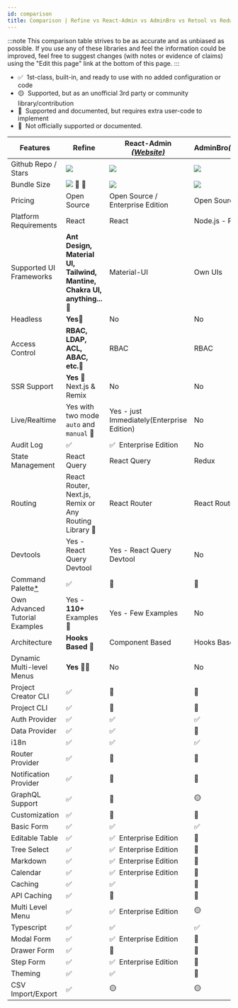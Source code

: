 ```yaml
---
id: comparison
title: Comparison | Refine vs React-Admin vs AdminBro vs Retool vs Redwood
---
```


:::note
This comparison table strives to be as accurate and as unbiased as possible. If you use any of these libraries and feel the information could be improved, feel free to suggest changes (with notes or evidence of claims) using the "Edit this page" link at the bottom of this page.
:::

-   ✅ &nbsp;1st-class, built-in, and ready to use with no added configuration or code
-   🟡 &nbsp;Supported, but as an unofficial 3rd party or community library/contribution
-   🔶 &nbsp;Supported and documented, but requires extra user-code to implement
-   🛑 &nbsp;Not officially supported or documented.

| Features                             | Refine                                                                   | React-Admin [_(Website)_][react-admin]     | AdminBro[_(Website)_][adminjs]   | Retool[_(Website)_][retool] | Redwood[_(Website)_][redwood]                         |
| ------------------------------------ | ------------------------------------------------------------------------ | ------------------------------------------ | -------------------------------- | --------------------------- | ----------------------------------------------------- |
| Github Repo / Stars                  | [![][stars-refine]][gh-refine]                                           | [![][stars-react-admin]][gh-react-admin]   | [![][stars-adminjs]][gh-adminjs] | -                           | [![][stars-redwood]][gh-redwood]                      |
| Bundle Size                          | [![][bp-refine]][bpl-refine] 🚀 🚀                                       | [![][bp-react-admin]][bpl-react-admin]     | [![][bp-adminjs]][bpl-adminjs]   | -                           | [![][bp-redwood]][bpl-redwood]                        |
| Pricing                              | Open Source                                                              | Open Source / Enterprise Edition           | Open Source                      | [_Pricing_][retool-pricing] | Open Source                                           |
| Platform Requirements                | React                                                                    | React                                      | Node.js - React                  | Cloud / Self-hosted         | React - Node                                          |
| Supported UI Frameworks              | **Ant Design, Material UI, Tailwind, Mantine, Chakra UI, anything...**🚀 | Material-UI                                | Own UIs                          | Own UIs                     | Tailwind, Chakra, Mantine, WindiCSS and custom styles |
| Headless                             | **Yes**🚀                                                                | No                                         | No                               | No                          | No                                                    |
| Access Control                       | **RBAC, LDAP, ACL, ABAC, etc.**🚀                                        | RBAC                                       | RBAC                             | RBAC                        | RBAC                                                  |
| SSR Support                          | **Yes** 🚀 Next.js & Remix                                               | No                                         | No                               | No                          | No                                                    |
| Live/Realtime                        | Yes with two mode `auto` and `manual` 🚀                                 | Yes - just Immediately(Enterprise Edition) | No                               | No                          | Yes, with api/webhooks                                |
| Audit Log                            | ✅                                                                       | ✅ &nbsp;Enterprise Edition                | No                               | Yes                         | Yes                                                   |
| State Management                     | React Query                                                              | React Query                                | Redux                            | -                           | Apollo GraphQL                                        |
| Routing                              | React Router, Next.js, Remix or Any Routing Library 🚀                   | React Router                               | React Router                     | -                           | @redwoodjs/router                                     |
| Devtools                             | Yes - React Query Devtool                                                | Yes - React Query Devtool                  | No                               | No                          | Storybook, Pino, Jest                                 |
| Command Palette[\*][command-palette] | ✅                                                                       | 🛑                                         | 🛑                               | 🛑                          | 🛑                                                    |
| Own Advanced Tutorial Examples       | Yes - **110+** Examples 🚀                                               | Yes - Few Examples                         | No                               | No                          | Yes, Divided in Chapters                              |
| Architecture                         | **Hooks Based** 🚀                                                       | Component Based                            | Hooks Based                      | -                           | Component Based                                       |
| Dynamic Multi-level Menus            | **Yes** 🚀🚀                                                             | No                                         | No                               | -                           | No                                                    |
| Project Creator CLI                  | ✅                                                                       | 🛑                                         | 🛑                               | 🛑                          | ✅                                                    |
| Project CLI                          | ✅                                                                       | 🛑                                         | 🛑                               | 🛑                          | ✅                                                    |
| Auth Provider                        | ✅                                                                       | ✅                                         | ✅                               | ✅                          | ✅                                                    |
| Data Provider                        | ✅                                                                       | ✅                                         | 🔶                               | ✅                          | ✅                                                    |
| i18n                                 | ✅                                                                       | ✅                                         | ✅                               | -                           | ✅                                                    |
| Router Provider                      | ✅                                                                       | 🛑                                         | 🛑                               | -                           | ✅                                                    |
| Notification Provider                | ✅                                                                       | 🛑                                         | 🛑                               | -                           | ✅                                                    |
| GraphQL Support                      | ✅                                                                       | 🔶                                         | 🟡                               | ✅                          | ✅                                                    |
| Customization                        | ✅                                                                       | 🔶                                         | 🔶                               | 🛑                          | 🔶                                                    |
| Basic Form                           | ✅                                                                       | ✅                                         | ✅                               | ✅                          | ✅                                                    |
| Editable Table                       | ✅                                                                       | ✅ &nbsp;Enterprise Edition                | 🛑                               | ✅                          | ✅                                                    |
| Tree Select                          | ✅                                                                       | ✅ &nbsp;Enterprise Edition                | 🛑                               | 🛑                          | 🛑                                                    |
| Markdown                             | ✅                                                                       | ✅ &nbsp;Enterprise Edition                | 🛑                               | ✅                          | 🔶                                                    |
| Calendar                             | ✅                                                                       | ✅ &nbsp;Enterprise Edition                | 🛑                               | ✅                          | 🛑                                                    |
| Caching                              | ✅                                                                       | ✅                                         | 🛑                               | 🛑                          | ✅                                                    |
| API Caching                          | ✅                                                                       | 🛑                                         | 🛑                               | 🛑                          | ✅                                                    |
| Multi Level Menu                     | ✅                                                                       | ✅ &nbsp;Enterprise Edition                | 🟡                               | ✅                          | 🛑                                                    |
| Typescript                           | ✅                                                                       | ✅                                         | ✅                               | -                           | ✅                                                    |
| Modal Form                           | ✅                                                                       | ✅ &nbsp;Enterprise Edition                | 🛑                               | ✅                          | ✅                                                    |
| Drawer Form                          | ✅                                                                       | 🔶                                         | 🛑                               | 🛑                          | 🛑                                                    |
| Step Form                            | ✅                                                                       | ✅ &nbsp;Enterprise Edition                | 🛑                               | 🛑                          | 🛑                                                    |
| Theming                              | ✅                                                                       | ✅                                         | 🔶                               | ✅                          | 🔶                                                    |
| CSV Import/Export                    | ✅                                                                       | 🟡                                         | 🟡                               | ✅                          | 🛑                                                    |

<!-- -->

[stars-refine]: https://img.shields.io/github/stars/pankod/refine?label=%F0%9F%8C%9F
[gh-refine]: https://github.com/refinedev/refine
[bpl-refine]: https://bundlephobia.com/result?p=@refinedev/core
[bp-refine]: https://badgen.net/bundlephobia/minzip/@refinedev/core?label=💾
[command-palette]: /docs/examples/command-palette.md

<!-- -->

<!-- -->

[react-admin]: https://marmelab.com/react-admin/
[react-enterprise]: https://marmelab.com/ra-enterprise/
[stars-react-admin]: https://img.shields.io/github/stars/marmelab/react-admin?label=%F0%9F%8C%9F
[gh-react-admin]: https://github.com/marmelab/react-admin
[bpl-react-admin]: https://bundlephobia.com/result?p=react-admin
[bp-react-admin]: https://badgen.net/bundlephobia/minzip/react-admin?label=💾

<!-- -->

<!-- -->

[adminjs]: https://adminbro.com/index.html
[stars-adminjs]: https://img.shields.io/github/stars/SoftwareBrothers/adminjs?label=%F0%9F%8C%9F
[gh-adminjs]: https://github.com/SoftwareBrothers/adminjs
[bpl-adminjs]: https://bundlephobia.com/result?p=admin-bro
[bp-adminjs]: https://badgen.net/bundlephobia/minzip/admin-bro?label=💾

<!-- -->

<!-- -->

[retool]: https://retool.com/
[retool-pricing]: https://retool.com/pricing/

<!-- -->

<!-- -->

[redwood]: https://redwoodjs.com/
[stars-redwood]: https://img.shields.io/github/stars/redwoodjs/redwood?label=%F0%9F%8C%9F
[gh-redwood]: https://github.com/redwoodjs/redwood
[bpl-redwood]: https://bundlephobia.com/result?p=@redwoodjs/core
[bp-redwood]: https://badgen.net/bundlephobia/minzip/@redwoodjs/core?label=💾

<!-- -->
